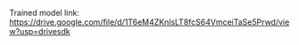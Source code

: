 Trained model link: https://drive.google.com/file/d/1T6eM4ZKnlsLT8fcS64VmceiTaSe5Prwd/view?usp=drivesdk
